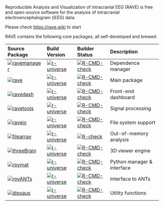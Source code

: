 Reproducible Analysis and Visualization of intracranial EEG (RAVE) is free and open-source software for the analysis of intracranial electroencephalogram (iEEG) data.

Please check https://rave.wiki to start

RAVE contains the following core packages, all self-developed and brewed:

|Source Package|Build Version|Builder Status|Description|
|:--|:--|:--|:--|
|[![ravemanager](https://img.shields.io/github/r-package/v/dipterix/ravemanager/master?logo=github&style=flat-square&color=white&label=ravemanager)](https://github.com/dipterix/ravemanager)|[![r-universe](https://rave-ieeg.r-universe.dev/badges/ravemanager?color=blue&style=classic)](https://rave-ieeg.r-universe.dev/ravemanager)|[![R-CMD-check](https://github.com/dipterix/ravemanager/actions/workflows/R-CMD-check.yaml/badge.svg)](https://github.com/dipterix/ravemanager/actions/workflows/R-CMD-check.yaml)|Dependence manager|
|[![rave](https://img.shields.io/github/r-package/v/beauchamplab/rave/master?logo=github&style=flat-square&color=white&label=rave)](https://github.com/beauchamplab/rave)|[![r-universe](https://rave-ieeg.r-universe.dev/badges/rave?color=blue&style=classic)](https://rave-ieeg.r-universe.dev/rave)|[![R-CMD-check](https://github.com/beauchamplab/rave/workflows/R-CMD-check/badge.svg)](https://github.com/beauchamplab/rave/actions)|Main package|
|[![ravedash](https://img.shields.io/github/r-package/v/dipterix/ravedash/master?logo=github&style=flat-square&color=white&label=ravedash)](https://github.com/dipterix/ravedash)|[![r-universe](https://rave-ieeg.r-universe.dev/badges/ravedash?color=blue&style=classic)](https://rave-ieeg.r-universe.dev/ravedash)|[![R-CMD-check](https://github.com/dipterix/ravedash/actions/workflows/R-CMD-check.yaml/badge.svg)](https://github.com/dipterix/ravedash/actions/workflows/R-CMD-check.yaml)|Front-end dashboard|
|[![ravetools](https://img.shields.io/github/r-package/v/dipterix/ravetools/master?logo=github&style=flat-square&color=white&label=ravetools)](https://github.com/dipterix/ravetools)|[![r-universe](https://rave-ieeg.r-universe.dev/badges/ravetools?color=blue&style=classic)](https://rave-ieeg.r-universe.dev/ravetools)|[![R-CMD-check](https://github.com/dipterix/ravetools/workflows/R-CMD-check/badge.svg)](https://github.com/dipterix/ravetools/actions)|Signal processing|
|[![raveio](https://img.shields.io/github/r-package/v/beauchamplab/raveio/nightly-dev?logo=github&style=flat-square&color=white&label=raveio)](https://github.com/beauchamplab/raveio)|[![r-universe](https://rave-ieeg.r-universe.dev/badges/raveio?color=blue&style=classic)](https://rave-ieeg.r-universe.dev/raveio)|[![R-CMD-check](https://github.com/beauchamplab/raveio/actions/workflows/R-CMD-check.yaml/badge.svg)](https://github.com/beauchamplab/raveio/actions/workflows/R-CMD-check.yaml)|File system support|
|[![filearray](https://img.shields.io/github/r-package/v/dipterix/filearray/master?logo=github&style=flat-square&color=white&label=filearray)](https://github.com/dipterix/filearray)|[![r-universe](https://rave-ieeg.r-universe.dev/badges/filearray?color=blue&style=classic)](https://rave-ieeg.r-universe.dev/filearray)|[![R-check](https://github.com/dipterix/filearray/workflows/R-CMD-check/badge.svg)](https://github.com/dipterix/filearray/actions)|Out-of-memory analysis|
|[![threeBrain](https://img.shields.io/github/r-package/v/dipterix/threeBrain/nightly-dev?logo=github&style=flat-square&color=white&label=threeBrain)](https://github.com/dipterix/threeBrain)|[![r-universe](https://rave-ieeg.r-universe.dev/badges/threeBrain?color=blue&style=classic)](https://rave-ieeg.r-universe.dev/threeBrain)|[![R-CMD-check](https://github.com/dipterix/threeBrain/actions/workflows/R-CMD-check.yaml/badge.svg)](https://github.com/dipterix/threeBrain/actions/workflows/R-CMD-check.yaml)|3D viewer engine|
|[![rpymat](https://img.shields.io/github/r-package/v/dipterix/rpymat/master?logo=github&style=flat-square&color=white&label=rpymat)](https://github.com/dipterix/rpymat)|[![r-universe](https://rave-ieeg.r-universe.dev/badges/rpymat?color=blue&style=classic)](https://rave-ieeg.r-universe.dev/rpymat)|[![R-CMD-check](https://github.com/dipterix/rpymat/workflows/R-CMD-check/badge.svg)](https://github.com/dipterix/rpymat/actions)|Python manager & interface|
|[![rpyANTs](https://img.shields.io/github/r-package/v/dipterix/rpyANTs/master?logo=github&style=flat-square&color=white&label=rpyANTs)](https://github.com/dipterix/rpyANTs)|[![r-universe](https://rave-ieeg.r-universe.dev/badges/rpyANTs?color=blue&style=classic)](https://rave-ieeg.r-universe.dev/rpyANTs)|[![R-CMD-check](https://github.com/dipterix/rpyANTs/workflows/R-CMD-check/badge.svg)](https://github.com/dipterix/rpyANTs/actions)|Interface to ANTs|
|[![dipsaus](https://img.shields.io/github/r-package/v/dipterix/dipsaus/master?logo=github&style=flat-square&color=white&label=dipsaus)](https://github.com/dipterix/dipsaus)|[![r-universe](https://rave-ieeg.r-universe.dev/badges/dipsaus?color=blue&style=classic)](https://rave-ieeg.r-universe.dev/dipsaus)|[![R-CMD-check](https://github.com/dipterix/dipsaus/actions/workflows/R-CMD-check.yaml/badge.svg)](https://github.com/dipterix/dipsaus/actions/workflows/R-CMD-check.yaml)|Utility functions|

